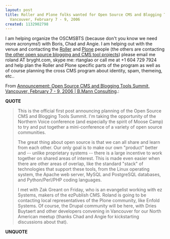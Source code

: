 ```yaml
---
layout: post
title: Roller and Plone folks wanted for Open Source CMS and Blogging Tools Summit,
  Vancouver, February 7 - 9, 2006
created: 1132902798
---
```

<p>I am helping organize the OSCMSBTS (because don't you know we need more acronyms!) with Boris, Chad and Angie. I am helping out with the venue and contacting the <a href="http://www.rollerweblogger.org/page/project">Roller</a> and <a href="http://plone.org/">Plone</a> people (the others are contacting <a target="_self" href="http://2006.northernvoice.ca/wiki/open-source-cms-and-blogging-tools-summit">the other open source blogging and CMS tool projects</a>) please email me roland AT bryght.com, skype me: rtanglao or call me at +1 604 729 7924 and help plan the Roller and Plone specific parts of the program as well as of course planning the cross CMS program about identity, spam, themeing, etc..</p>  <p>From <a href="http://www.bmannconsulting.com/blog/bmann/announcement-open-source-cms-and-blogging-tools-summit-vancouver-february-7-9-2006#new">Announcement: Open Source CMS and Blogging Tools Summit, Vancouver, February 7 - 9, 2006 | B.Mann Consulting</a>.:</p> <p><strong>QUOTE</strong></p><blockquote><p>This is the official first post announcing planning of the Open Source CMS and Blogging Tools Summit. I'm taking the opportunity of the Northern Voice conference (and especially the spirit of Moose Camp) to try and put together a mini-conference of a variety of open source communities. </p> <p>The great thing about open source is that we can all share and learn from each other. Our only goal is to make our own &quot;product&quot; better and -- unlike proprietary systems -- there is a large incentive to work together on shared areas of interest. This is made even easier when there are other areas of overlap, like the standard &quot;stack&quot; of technologies that support these tools, from the Linux operating system, the Apache web server, MySQL and PostgreSQL databases, and Python/Perl/PHP coding languages. </p> <p>I met with Zak Greant on Friday, who is an evangelist working with ez Systems, makers of the ezPublish CMS. Roland is going to be contacting local representatives of the Plone community, like Enfold Systems. Of course, the Drupal community will be here, with Dries Buytaert and other developers convening in Vancouver for our North American meetup (thanks Chad and Angie for kickstarting discussions about that).</p></blockquote><p><strong>UNQUOTE</strong></p>
